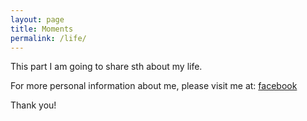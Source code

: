 ```yaml
---
layout: page
title: Moments
permalink: /life/
---
```


This part I am going to share sth about my life.

For more personal information about me, please visit me at: [facebook](https://www.facebook.com/liu.yuhan.ms)

Thank you!


